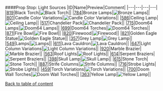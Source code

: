 ####Prop Stop: Light Sources
|ID|Name|Preview|Comment|
|---|---|---|---|
|[819](https://github.com/alexey-lysiuk/Realm667-AAA-Cache/raw/master/0819.zip)|Black Torch|![Black Torch](http://www.realm667.com//images/content/repository/propstop/BlackTorch.png)||
|[784](https://github.com/alexey-lysiuk/Realm667-AAA-Cache/raw/master/0784.zip)|Bronze Lamps|![Bronze Lamps](http://www.realm667.com//images/content/repository/propstop/BronzeLamps.png)||
|[801](https://github.com/alexey-lysiuk/Realm667-AAA-Cache/raw/master/0801.zip)|Candle Color Variations|![Candle Color Variations](http://www.realm667.com//images/content/repository/propstop/CandleColorVariations.png)||
|[586](https://github.com/alexey-lysiuk/Realm667-AAA-Cache/raw/master/0586.zip)|Ceiling Lamp|![Ceiling Lamp](http://www.realm667.com//images/content/repository/propstop/CeilingLamp.png)||
|[517](https://github.com/alexey-lysiuk/Realm667-AAA-Cache/raw/master/0517.zip)|Chandelier Pack|![Chandelier Pack](http://www.realm667.com//images/content/repository/propstop/Chandelier%20Pack.png)||
|[715](https://github.com/alexey-lysiuk/Realm667-AAA-Cache/raw/master/0715.zip)|Doom64 Lamps|![Doom64 Lamps](http://www.realm667.com//images/content/repository/propstop/D64Lamps.png)||
|[699](https://github.com/alexey-lysiuk/Realm667-AAA-Cache/raw/master/0699.zip)|Doom64 Torches|![Doom64 Torches](http://www.realm667.com//images/content/repository/propstop/D64_Torches.png)||
|[871](https://github.com/alexey-lysiuk/Realm667-AAA-Cache/raw/master/0871.zip)|Fire Bowl|![Fire Bowl](http://www.realm667.com//images/content/repository/propstop/FireBowl.png)||
|[820](https://github.com/alexey-lysiuk/Realm667-AAA-Cache/raw/master/0820.zip)|Firewood|![Firewood](http://www.realm667.com//images/content/repository/propstop/Firewood.png)||
|[821](https://github.com/alexey-lysiuk/Realm667-AAA-Cache/raw/master/0821.zip)|Golden Eagle Statue|![Golden Eagle Statue](http://www.realm667.com//images/content/repository/propstop/GoldenEagleStatue.png)||
|[357](https://github.com/alexey-lysiuk/Realm667-AAA-Cache/raw/master/0357.zip)|Grey Lamp|![Grey Lamp](http://www.realm667.com//images/content/repository/propstop/GreyLamp.png)||
|[549](https://github.com/alexey-lysiuk/Realm667-AAA-Cache/raw/master/0549.zip)|Lamps|![Lamps](http://www.realm667.com//images/content/repository/propstop/Lamps.png)||
|[611](https://github.com/alexey-lysiuk/Realm667-AAA-Cache/raw/master/0611.zip)|Lava Cauldron|![Lava Cauldron](http://www.realm667.com//images/content/repository/propstop/LavaCauldron.png)||
|[647](https://github.com/alexey-lysiuk/Realm667-AAA-Cache/raw/master/0647.zip)|Light Column Variations|![Light Column Variations](http://www.realm667.com//images/content/repository/propstop/LColumnVariations.png)||
|[920](https://github.com/alexey-lysiuk/Realm667-AAA-Cache/raw/master/0920.zip)|Marble Brazier|![Marble Brazier](http://www.realm667.com//images/content/repository/propstop/MarbleBrazier.png)||
|[563](https://github.com/alexey-lysiuk/Realm667-AAA-Cache/raw/master/0563.zip)|Roof Lights|![Roof Lights](http://www.realm667.com//images/content/repository/propstop/RoofLights.png)||
|[614](https://github.com/alexey-lysiuk/Realm667-AAA-Cache/raw/master/0614.zip)|Serpent Braziers|![Serpent Braziers](http://www.realm667.com//images/content/repository/propstop/SerpentBraziers.png)||
|[398](https://github.com/alexey-lysiuk/Realm667-AAA-Cache/raw/master/0398.zip)|Skull Lamp|![Skull Lamp](http://www.realm667.com//images/content/repository/propstop/SkullLamp.png)||
|[615](https://github.com/alexey-lysiuk/Realm667-AAA-Cache/raw/master/0615.zip)|Stone Torch|![Stone Torch](http://www.realm667.com//images/content/repository/propstop/StoneTorch.png)||
|[887](https://github.com/alexey-lysiuk/Realm667-AAA-Cache/raw/master/0887.zip)|Strife Columns|![Strife Columns](http://www.realm667.com//images/content/repository/propstop/StrifeColumns.png)||
|[716](https://github.com/alexey-lysiuk/Realm667-AAA-Cache/raw/master/0716.zip)|Strobe Lights|![Strobe Lights](http://www.realm667.com//images/content/repository/propstop/StrobeLights.png)||
|[459](https://github.com/alexey-lysiuk/Realm667-AAA-Cache/raw/master/0459.zip)|Torch Variations|![Torch Variations](http://www.realm667.com//images/content/repository/propstop/NewTorches.png)||
|[700](https://github.com/alexey-lysiuk/Realm667-AAA-Cache/raw/master/0700.zip)|Doom Wall Torches|![Doom Wall Torches](http://www.realm667.com//images/content/repository/propstop/DWallTorches.png)||
|[363](https://github.com/alexey-lysiuk/Realm667-AAA-Cache/raw/master/0363.zip)|Yellow Lamp|![Yellow Lamp](http://www.realm667.com//images/content/repository/propstop/YellowLamp..png)||

[Back to table of content](readme.md)
